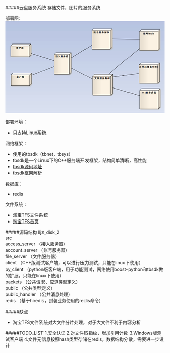#####云盘服务系统
    存储文件，图片的服务系统

部署图:<br/>
![部署图](./deployment.jpg)

部署环境：<br/>
* 只支持Linux系统

网络框架：<br/>
* 使用的tbsdk（tbnet，tbsys）
* tbsdk是一个Linux下的C++服务端开发框架，结构简单清晰，高性能
* [tbsdk源码地址](http://code.taobao.org/p/tb-common-utils/src/trunk/tbnet/)
* [tbsdk框架解析](http://blog.chinaunix.net/uid-20196318-id-3142050.html)

数据库：
* redis

文件系统：
* 淘宝TFS文件系统
* [淘宝TFS首页](http://tfs.taobao.org/)


#####源码结构
lljz_disk_2<br/>
    src<br/>
        access_server   （接入服务器）<br/>
        account_server  （账号服务器）<br/>
        file_server     （文件服务器） <br/>
        client          （C++版测试客户端，可以进行压力测试，只能在linux下使用） <br/>
        py_client       （python版客户端，用于功能测试，网络使用boost-python和tbsdk做的扩展，只能在linux下使用）<br/>
        packets         （公共请求、应道类型定义）<br/>
        public          （公共类型定义）<br/>
        public_handler  （公共消息处理）<br/>
        redis           （基于hiredis，封装业务使用的redis命令）<br/>

#####缺点
* 淘宝TFS文件系统对大文件分片处理，对于大文件不利于内容分析

#####TODO_LIST
    1.安全认证
    2.对文件取指纹，增加引用计数
    3.Windows版测试客户端
    4.文件元信息按照hash类型存储在redis，数据结构分散，需要进一步设计


